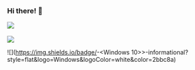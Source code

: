 ### Hi there! 👋

<a href="https://github.com/anuraghazra/github-readme-stats">
  <img align="center" src="https://github-readme-stats.vercel.app/api?username=asrouji&show_icons=true&theme=radical" />
</a>
<br><br>
<a href="https://github.com/anuraghazra/convoychat">
  <img align="center" src="https://github-readme-stats.vercel.app/api/top-langs/?username=asrouji&layout=compact&theme=radical" />
</a>
<br>

![](https://img.shields.io/badge/<OS>-<Windows 10>>-informational?style=flat&logo=Windows&logoColor=white&color=2bbc8a)
